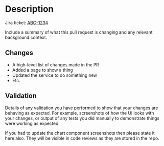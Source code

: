 # Description

Jira ticket: [ABC-1234](https://example.com)

Include a summary of what this pull request is changing and any relevant background context.

## Changes

- A high-level list of changes made in the PR
- Added a page to show a thing
- Updated the service to do something new
- Etc.

## Validation

Details of any validation you have performed to show that your changes are behaving as expected. For example, screenshots of how the UI looks with your changes, or output of any tests you did manually to demonstrate things were working as expected.

If you had to update the chart component screenshots then please state it here also. They will be visible in code reviews as they are stored in the repo.
